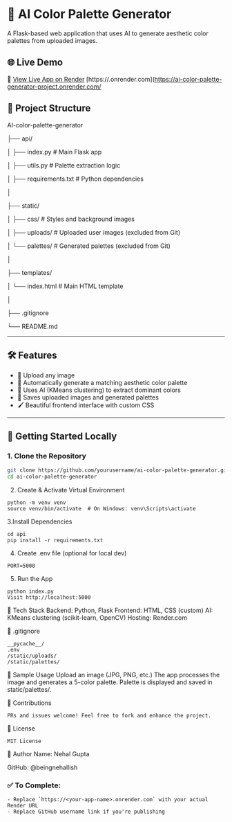 # 🎨 AI Color Palette Generator

A Flask-based web application that uses AI to generate aesthetic color palettes from uploaded images.

## 🌐 Live Demo

🚀 [View Live App on Render]([https://<your-app-name>.onrender.com](https://ai-color-palette-generator-project.onrender.com/))
[https://<your-app-name>.onrender.com](https://ai-color-palette-generator-project.onrender.com/

## 📂 Project Structure

AI-color-palette-generator

├── api/

│ ├── index.py # Main Flask app

│ ├── utils.py # Palette extraction logic

│ ├── requirements.txt # Python dependencies

│

├── static/

│ ├── css/ # Styles and background images

│ ├── uploads/ # Uploaded user images (excluded from Git)

│ └── palettes/ # Generated palettes (excluded from Git)

│

├── templates/

│ └── index.html # Main HTML template

│

├── .gitignore

└── README.md


---

## 🛠️ Features

- 🔼 Upload any image
- 🎨 Automatically generate a matching aesthetic color palette
- 🧠 Uses AI (KMeans clustering) to extract dominant colors
- 💾 Saves uploaded images and generated palettes
- 🖌️ Beautiful frontend interface with custom CSS

---

## 🚀 Getting Started Locally

### 1. Clone the Repository

```bash
git clone https://github.com/yourusername/ai-color-palette-generator.git
cd ai-color-palette-generator
```
2. Create & Activate Virtual Environment
```
python -m venv venv
source venv/bin/activate  # On Windows: venv\Scripts\activate
```
3.Install Dependencies
```
cd api
pip install -r requirements.txt
```
4. Create .env file (optional for local dev)
```
PORT=5000
```
5. Run the App
```
python index.py
Visit http://localhost:5000
```
🧠 Tech Stack
Backend: Python, Flask
Frontend: HTML, CSS (custom)
AI: KMeans clustering (scikit-learn, OpenCV)
Hosting: Render.com

🧹 .gitignore
```
__pycache__/
.env
/static/uploads/
/static/palettes/
```
📸 Sample Usage
Upload an image (JPG, PNG, etc.)
The app processes the image and generates a 5-color palette.
Palette is displayed and saved in static/palettes/.

🤝 Contributions
```
PRs and issues welcome! Feel free to fork and enhance the project.
```
📜 License
```
MIT License
```
👤 Author
Name: Nehal Gupta

GitHub: @beingnehallish


### ✅ To Complete:
```
- Replace `https://<your-app-name>.onrender.com` with your actual Render URL
- Replace GitHub username link if you're publishing
```
